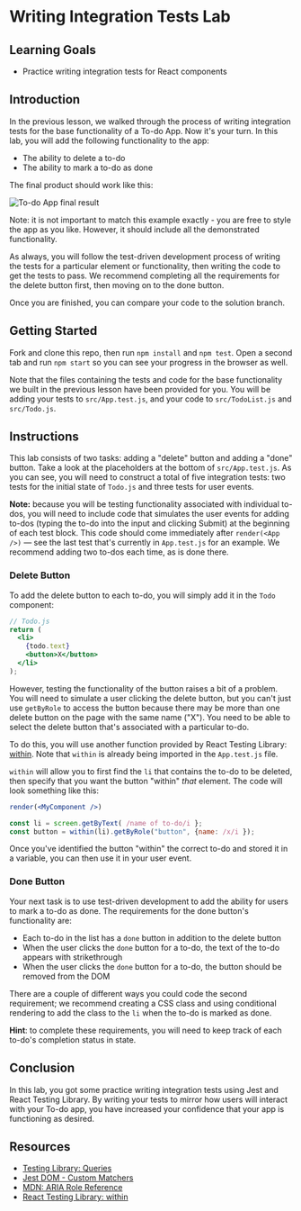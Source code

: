 # Writing Integration Tests Lab

## Learning Goals

- Practice writing integration tests for React components

## Introduction

In the previous lesson, we walked through the process of writing integration
tests for the base functionality of a To-do App. Now it's your turn. In this
lab, you will add the following functionality to the app:

- The ability to delete a to-do
- The ability to mark a to-do as done

The final product should work like this:

![To-do App final result](https://curriculum-content.s3.amazonaws.com/react-hooks-tdd/writing-integration-tests-lab/todo-app.gif)

Note: it is not important to match this example exactly - you are free to style
the app as you like. However, it should include all the demonstrated
functionality.

As always, you will follow the test-driven development process of writing the
tests for a particular element or functionality, then writing the code to get
the tests to pass. We recommend completing all the requirements for the delete
button first, then moving on to the done button.

Once you are finished, you can compare your code to the solution branch.

## Getting Started

Fork and clone this repo, then run `npm install` and `npm test`. Open a second
tab and run `npm start` so you can see your progress in the browser as well.

Note that the files containing the tests and code for the base functionality we
built in the previous lesson have been provided for you. You will be adding your
tests to `src/App.test.js`, and your code to `src/TodoList.js` and
`src/Todo.js`.

## Instructions

This lab consists of two tasks: adding a "delete" button and adding a "done"
button. Take a look at the placeholders at the bottom of `src/App.test.js`. As
you can see, you will need to construct a total of five integration tests: two
tests for the initial state of `Todo.js` and three tests for user events.

**Note:** because you will be testing functionality associated with individual
to-dos, you will need to include code that simulates the user events for adding
to-dos (typing the to-do into the input and clicking Submit) at the beginning of
each test block. This code should come immediately after `render(<App />)` — see
the last test that's currently in `App.test.js` for an example. We recommend
adding two to-dos each time, as is done there.

### Delete Button

To add the delete button to each to-do, you will simply add it in the `Todo`
component:

```jsx
// Todo.js
return (
  <li>
    {todo.text}
    <button>X</button>
  </li>
);
```

However, testing the functionality of the button raises a bit of a problem. You
will need to simulate a user clicking the delete button, but you can't just use
`getByRole` to access the button because there may be more than one delete
button on the page with the same name ("X"). You need to be able to select the
delete button that's associated with a particular to-do.

To do this, you will use another function provided by React Testing Library:
[within][]. Note that `within` is already being imported in the `App.test.js`
file.

`within` will allow you to first find the `li` that contains the to-do to be
deleted, then specify that you want the button "within" _that_ element. The code
will look something like this:

```jsx
render(<MyComponent />)

const li = screen.getByText( /name of to-do/i };
const button = within(li).getByRole("button", {name: /x/i });
```

Once you've identified the button "within" the correct to-do and stored it in a
variable, you can then use it in your user event.

### Done Button

Your next task is to use test-driven development to add the ability for users to
mark a to-do as done. The requirements for the done button's functionality are:

- Each to-do in the list has a `done` button in addition to the delete button
- When the user clicks the `done` button for a to-do, the text of the to-do
  appears with strikethrough
- When the user clicks the `done` button for a to-do, the button should be
  removed from the DOM

There are a couple of different ways you could code the second requirement; we
recommend creating a CSS class and using conditional rendering to add the class
to the `li` when the to-do is marked as done.

**Hint**: to complete these requirements, you will need to keep track of each
to-do's completion status in state.

## Conclusion

In this lab, you got some practice writing integration tests using Jest and
React Testing Library. By writing your tests to mirror how users will interact
with your To-do app, you have increased your confidence that your app is
functioning as desired.

## Resources

- [Testing Library: Queries][queries]
- [Jest DOM - Custom Matchers][jest-dom]
- [MDN: ARIA Role Reference][mdn-aria-roles]
- [React Testing Library: within][within]

[within]: https://testing-library.com/docs/dom-testing-library/api-within/
[queries]: https://testing-library.com/docs/queries/about
[jest-dom]: https://github.com/testing-library/jest-dom
[mdn-aria-roles]:
  https://developer.mozilla.org/en-US/docs/Web/Accessibility/ARIA/ARIA_Techniques
